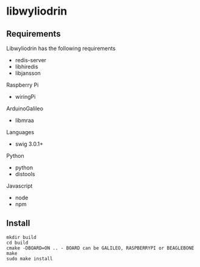 libwyliodrin
============


Requirements
------------
Libwyliodrin has the following requirements
  * redis-server
  * libhiredis
  * libjansson

Raspberry Pi
  * wiringPi

ArduinoGalileo
  * libmraa

Languages
  * swig 3.0.1+

Python
  * python
  * distools

Javascript
  * node
  * npm


Install
-------
    
    mkdir build
    cd build
    cmake -DBOARD=ON .. - BOARD can be GALILEO, RASPBERRYPI or BEAGLEBONE
    make
    sudo make install
  

      

